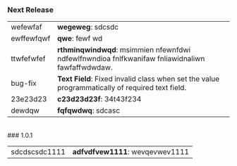 ### Next Release

|     |     |
| --- | --- |
| wefewfaf | **wegeweg**: sdcsdc |
| ewffewfqwf | **qwe**: fewf wd |
| ttwfefwfef | **rthminqwindwqd**: msimmien nfewnfdwi ndfewlfnwndioa fnlfkwanifaw fnliawidnaliwn fawfaffwdwdaw. |
| bug-fix | **Text Field**: Fixed invalid class when set the value programmatically of required text field. |
| 23e23d23 | **c23d23d23f**: 34t43f234 |
| dewdqw | **fqfqwdwq**: sdcasc |

<br/>
### 1.0.1

|     |     |
| --- | --- |
| sdcdscsdc1111 | **adfvdfvew1111**: wevqevwev1111 |

<br/>
